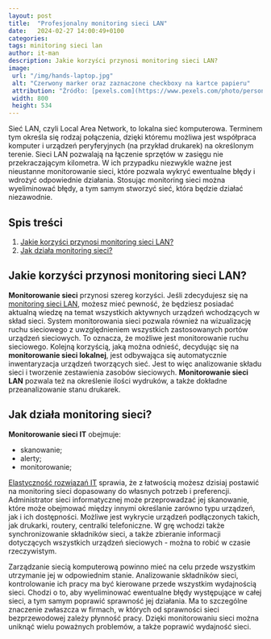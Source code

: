 ```yaml
---
layout: post
title:  "Profesjonalny monitoring sieci LAN"
date:   2024-02-27 14:00:49+0100
categories:
tags: minitoring sieci lan
author: it-man
description: Jakie korzyści przynosi monitoring sieci LAN?
image:
 url: "/img/hands-laptop.jpg"
 alt: "Czerwony marker oraz zaznaczone checkboxy na kartce papieru"
 attribution: "Źródło: [pexels.com](https://www.pexels.com/photo/person-using-laptop-computer-during-daytime-196655/); Licencja: [pexels.com/photo-license](https://www.pexels.com/photo-license/)"
 width: 800
 height: 534
---
```


Sieć LAN, czyli Local Area Network, to lokalna sieć komputerowa. Terminem tym określa się rodzaj połączenia, dzięki któremu możliwa jest współpraca komputer i urządzeń peryferyjnych (na przykład drukarek) na określonym terenie. Sieci LAN pozwalają na łączenie sprzętów w zasięgu nie przekraczającym kilometra. W ich przypadku niezwykle ważne jest nieustanne monitorowanie sieci, które pozwala wykryć ewentualne błędy i wdrożyć odpowiednie działania. Stosując monitoring sieci można wyeliminować błędy, a tym samym stworzyć sieć, która będzie działać niezawodnie.

<!-- more -->

## Spis treści
1. [Jakie korzyści przynosi monitoring sieci LAN?](#jakie-korzyści-przynosi-monitoring-sieci-lan)
2. [Jak działa monitoring sieci?](#jak-działa-monitoring-sieci)

## Jakie korzyści przynosi monitoring sieci LAN?

**Monitorowanie sieci** przynosi szereg korzyści. Jeśli zdecydujesz się na [monitoring sieci LAN](https://www.it-man.pl/funkcjonalnosc/monitoring-sieci-lan/), możesz mieć pewność, że będziesz posiadać aktualną wiedzę na temat wszystkich aktywnych urządzeń wchodzących w skład sieci. System monitorowania sieci pozwala również na wizualizację ruchu sieciowego z uwzględnieniem wszystkich zastosowanych portów urządzeń sieciowych. To oznacza, że możliwe jest monitorowanie ruchu sieciowego. Kolejną korzyścią, jaką można odnieść, decydując się na **monitorowanie sieci lokalnej**, jest odbywająca się automatycznie inwentaryzacja urządzeń tworzących sieć. Jest to więc analizowanie składu sieci i tworzenie zestawienia zasobów sieciowych. **Monitorowanie sieci LAN** pozwala też na określenie ilości wydruków, a także dokładne przeanalizowanie stanu drukarek.

## Jak działa monitoring sieci?

**Monitorowanie sieci IT** obejmuje:

* skanowanie;
* alerty;
* monitorowanie;

[Elastyczność rozwiązań IT](https://www.it-man.pl/) sprawia, że z łatwością możesz dzisiaj postawić na monitoring sieci dopasowany do własnych potrzeb i preferencji. Administrator sieci informatycznej może przeprowadzać jej skanowanie, które może obejmować między innymi określanie zarówno typu urządzeń, jak i ich dostępności. Możliwe jest wykrycie urządzeń podłączonych takich, jak drukarki, routery, centralki telefoniczne. W grę wchodzi także synchronizowanie składników sieci, a także zbieranie informacji dotyczących wszystkich urządzeń sieciowych - można to robić w czasie rzeczywistym.

Zarządzanie siecią komputerową powinno mieć na celu przede wszystkim utrzymanie jej w odpowiednim stanie. Analizowanie składników sieci, kontrolowanie ich pracy ma być kierowane przede wszystkim wydajnością sieci. Chodzi o to, aby wyeliminować ewentualne błędy występujące w całej sieci, a tym samym poprawić sprawność jej działania. Ma to szczególne znaczenie zwłaszcza w firmach, w których od sprawności sieci bezprzewodowej zależy płynność pracy. Dzięki monitorowaniu sieci można uniknąć wielu poważnych problemów, a także poprawić wydajność sieci.
